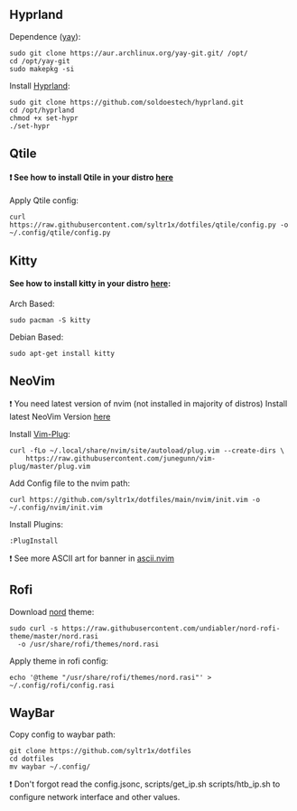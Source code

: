 ## Hyprland
Dependence ([yay](https://aur.archlinux.org/yay-git.git)):
```
sudo git clone https://aur.archlinux.org/yay-git.git/ /opt/
cd /opt/yay-git
sudo makepkg -si
```
Install [Hyprland](https://github.com/soldoestech/hyprland):
```
sudo git clone https://github.com/soldoestech/hyprland.git
cd /opt/hyprland
chmod +x set-hypr
./set-hypr
```
## Qtile
#### ❗ See how to install Qtile in your distro [here](https://docs.qtile.org/en/latest/manual/install/index.html)
Apply Qtile config:
```
curl https://raw.githubusercontent.com/syltr1x/dotfiles/qtile/config.py -o ~/.config/qtile/config.py
```
## Kitty
#### See how to install kitty in your distro [here](https://sw.kovidgoyal.net/kitty/binary/):

Arch Based:
```
sudo pacman -S kitty
```
Debian Based:
```
sudo apt-get install kitty
```
## NeoVim
❗ You need latest version of nvim (not installed in majority of distros)
Install latest NeoVim Version [here](https://github.com/neovim/neovim/releases)

Install [Vim-Plug](https://github.com/junegunn/vim-plug):
```
curl -fLo ~/.local/share/nvim/site/autoload/plug.vim --create-dirs \
    https://raw.githubusercontent.com/junegunn/vim-plug/master/plug.vim
```
Add Config file to the nvim path:
```
curl https://github.com/syltr1x/dotfiles/main/nvim/init.vim -o ~/.config/nvim/init.vim 
```
Install Plugins:
```
:PlugInstall
```
❗ See more ASCII art for banner in [ascii.nvim](https://github.com/MaximilianLloyd/ascii.nvim)
## Rofi
Download [nord](https://github.com/undiabler/nord-rofi-theme) theme:
```
sudo curl -s https://raw.githubusercontent.com/undiabler/nord-rofi-theme/master/nord.rasi 
  -o /usr/share/rofi/themes/nord.rasi 
```
Apply theme in rofi config:
```
echo '@theme "/usr/share/rofi/themes/nord.rasi"' > ~/.config/rofi/config.rasi
```
## WayBar
Copy config to waybar path:
```
git clone https://github.com/syltr1x/dotfiles
cd dotfiles
mv waybar ~/.config/
```
❗ Don't forgot read the config.jsonc, scripts/get_ip.sh scripts/htb_ip.sh to configure network interface and other values.
